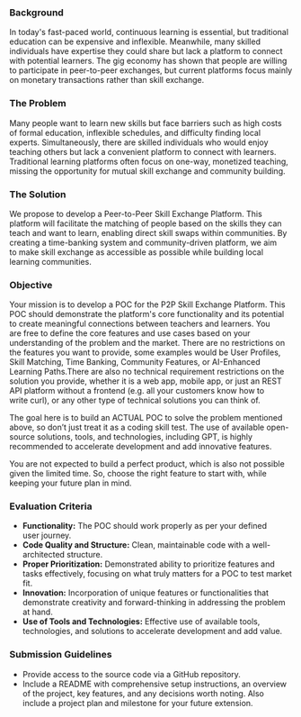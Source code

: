 ### **Background**

In today's fast-paced world, continuous learning is essential, but traditional education can be expensive and inflexible. Meanwhile, many skilled individuals have expertise they could share but lack a platform to connect with potential learners. The gig economy has shown that people are willing to participate in peer-to-peer exchanges, but current platforms focus mainly on monetary transactions rather than skill exchange.

### **The Problem**

Many people want to learn new skills but face barriers such as high costs of formal education, inflexible schedules, and difficulty finding local experts. Simultaneously, there are skilled individuals who would enjoy teaching others but lack a convenient platform to connect with learners. Traditional learning platforms often focus on one-way, monetized teaching, missing the opportunity for mutual skill exchange and community building.

### **The Solution**

We propose to develop a Peer-to-Peer Skill Exchange Platform. This platform will facilitate the matching of people based on the skills they can teach and want to learn, enabling direct skill swaps within communities. By creating a time-banking system and community-driven platform, we aim to make skill exchange as accessible as possible while building local learning communities.

### **Objective**

Your mission is to develop a POC for the P2P Skill Exchange Platform. This POC should demonstrate the platform's core functionality and its potential to create meaningful connections between teachers and learners. You are free to define the core features and use cases based on your understanding of the problem and the market. There are no restrictions on the features you want to provide, some examples would be User Profiles, Skill Matching, Time Banking, Community Features, or AI-Enhanced Learning Paths.There are also no technical requirement restrictions on the solution you provide, whether it is a web app, mobile app, or just an REST API platform without a frontend (e.g. all your customers know how to write curl), or any other type of technical solutions you can think of.

The goal here is to build an ACTUAL POC to solve the problem mentioned above, so don’t just treat it as a coding skill test. The use of available open-source solutions, tools, and technologies, including GPT, is highly recommended to accelerate development and add innovative features.

You are not expected to build a perfect product, which is also not possible given the limited time. So, choose the right feature to start with, while keeping your future plan in mind.

### **Evaluation Criteria**

- **Functionality:** The POC should work properly as per your defined user journey.
- **Code Quality and Structure:** Clean, maintainable code with a well-architected structure.
- **Proper Prioritization:** Demonstrated ability to prioritize features and tasks effectively, focusing on what truly matters for a POC to test market fit.
- **Innovation:** Incorporation of unique features or functionalities that demonstrate creativity and forward-thinking in addressing the problem at hand.
- **Use of Tools and Technologies:** Effective use of available tools, technologies, and solutions to accelerate development and add value.

### **Submission Guidelines**

- Provide access to the source code via a GitHub repository.
- Include a README with comprehensive setup instructions, an overview of the project, key features, and any decisions worth noting. Also include a project plan and milestone for your future extension.
